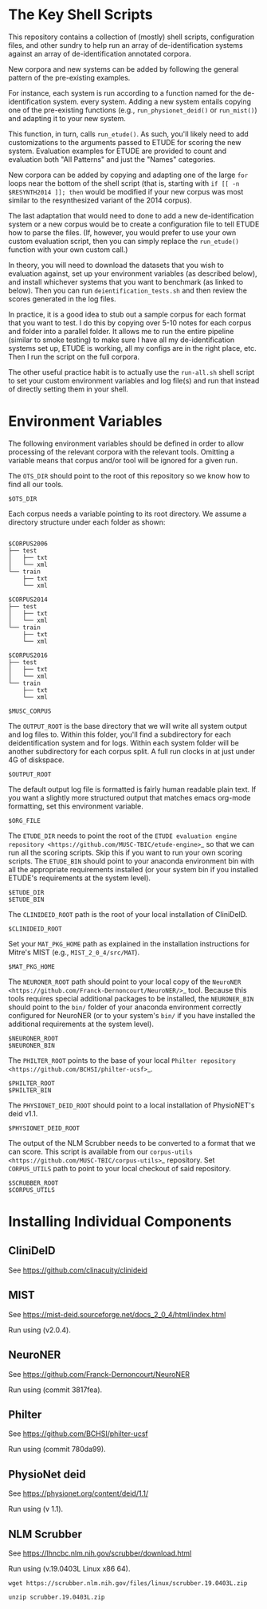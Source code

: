 
The Key Shell Scripts
=====================

This repository contains a collection of (mostly) shell scripts,
configuration files, and other sundry to help run an array of
de-identification systems against an array of de-identification
annotated corpora.

New corpora and new systems can be added by following the general
pattern of the pre-existing examples.

For instance, each system is run according to a function named for the
de-identification system.  every system.  Adding a new system entails
copying one of the pre-existing functions (e.g.,
`run_physionet_deid()` or `run_mist()`) and adapting it to your new
system.  

This function, in turn, calls `run_etude()`.  As such, you'll likely
need to add customizations to the arguments passed to ETUDE for
scoring the new system.  Evaluation examples for ETUDE are provided to
count and evaluation both "All Patterns" and just the "Names"
categories.

New corpora can be added by copying and adapting one of the large
`for` loops near the bottom of the shell script (that is, starting
with `if [[ -n $RESYNTH2014 ]]; then` would be modified if your new
corpus was most similar to the resynthesized variant of the 2014
corpus).

The last adaptation that would need to done to add a new
de-identification system or a new corpus would be to create a
configuration file to tell ETUDE how to parse the files.  (If,
however, you would prefer to use your own custom evaluation script,
then you can simply replace the `run_etude()` function with your own
custom call.)

In theory, you will need to download the datasets that you wish to
evaluation against, set up your environment variables (as described
below), and install whichever systems that you want to benchmark (as
linked to below).  Then you can run `deientification_tests.sh` and
then review the scores generated in the log files.

In practice, it is a good idea to stub out a sample corpus for each
format that you want to test.  I do this by copying over 5-10 notes
for each corpus and folder into a parallel folder.  It allows me to
run the entire pipeline (similar to smoke testing) to make sure I have
all my de-identification systems set up, ETUDE is working, all my
configs are in the right place, etc.  Then I run the script on the
full corpora.

The other useful practice habit is to actually use the `run-all.sh`
shell script to set your custom environment variables and log file(s)
and run that instead of directly setting them in your shell.

Environment Variables
=====================

The following environment variables should be defined in order to
allow processing of the relevant corpora with the relevant
tools. Omitting a variable means that corpus and/or tool will be
ignored for a given run.

The `OTS_DIR` should point to the root of this repository so we know
how to find all our tools.

```
$OTS_DIR
```

Each corpus needs a variable pointing to its root directory. We assume
a directory structure under each folder as shown:

```

$CORPUS2006
├── test
│   ├── txt
│   └── xml
└── train
    ├── txt
    └── xml

$CORPUS2014
├── test
│   ├── txt
│   └── xml
└── train
    ├── txt
    └── xml

$CORPUS2016
├── test
│   ├── txt
│   └── xml
└── train
    ├── txt
    └── xml

$MUSC_CORPUS

```

The `OUTPUT_ROOT` is the base directory that we will write all system
output and log files to. Within this folder, you'll find a
subdirectory for each deidentification system and for logs. Within
each system folder will be another subdirectory for each corpus
split. A full run clocks in at just under 4G of diskspace.

```
$OUTPUT_ROOT
```

The default output log file is formatted is fairly human readable
plain text. If you want a slightly more structured output that matches
emacs org-mode formatting, set this environment variable.

```
$ORG_FILE
```

The `ETUDE_DIR` needs to point the root of the `ETUDE evaluation
engine repository <https://github.com/MUSC-TBIC/etude-engine>`_ so
that we can run all the scoring scripts. Skip this if you want to run
your own scoring scripts. The `ETUDE_BIN` should point to your
anaconda environment bin with all the appropriate requirements
installed (or your system bin if you installed ETUDE's requirements at
the system level).

```
$ETUDE_DIR
$ETUDE_BIN
```

The `CLINIDEID_ROOT` path is the root of your local installation of
CliniDeID.

```
$CLINIDEID_ROOT
```

Set your `MAT_PKG_HOME` path as explained in the installation
instructions for Mitre's MIST (e.g., `MIST_2_0_4/src/MAT`).

```
$MAT_PKG_HOME
```

The `NEURONER_ROOT` path should point to your local copy of the
`NeuroNER <https://github.com/Franck-Dernoncourt/NeuroNER/>`_
tool. Because this tools requires special additional packages to be
installed, the `NEURONER_BIN` should point to the `bin/` folder of
your anaconda environment correctly configured for NeuroNER (or to
your system's `bin/` if you have installed the additional requirements
at the system level).

```
$NEURONER_ROOT
$NEURONER_BIN
```

The `PHILTER_ROOT` points to the base of your local `Philter
repository <https://github.com/BCHSI/philter-ucsf>`_.

```
$PHILTER_ROOT
$PHILTER_BIN
```

The `PHYSIONET_DEID_ROOT` should point to a local installation of PhysioNET's deid v1.1.

```
$PHYSIONET_DEID_ROOT
```

The output of the NLM Scrubber needs to be converted to a format that
we can score. This script is available from our `corpus-utils
<https://github.com/MUSC-TBIC/corpus-utils>`_ repository. Set
`CORPUS_UTILS` path to point to your local checkout of said
repository.

```
$SCRUBBER_ROOT
$CORPUS_UTILS
```

Installing Individual Components
================================

CliniDeID
---------

See https://github.com/clinacuity/clinideid

MIST
----

See https://mist-deid.sourceforge.net/docs_2_0_4/html/index.html

Run using (v2.0.4).

NeuroNER
--------

See https://github.com/Franck-Dernoncourt/NeuroNER

Run using (commit 3817fea).

Philter
-------

See https://github.com/BCHSI/philter-ucsf

Run using (commit 780da99).

PhysioNet deid
--------------

See https://physionet.org/content/deid/1.1/

Run using (v 1.1).

NLM Scrubber
------------

See https://lhncbc.nlm.nih.gov/scrubber/download.html

Run using (v.19.0403L Linux x86 64).

```
wget https://scrubber.nlm.nih.gov/files/linux/scrubber.19.0403L.zip

unzip scrubber.19.0403L.zip
```
